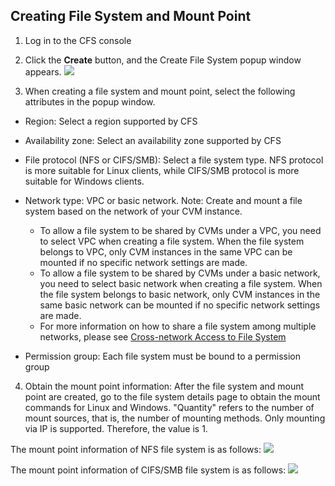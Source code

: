 ## Creating File System and Mount Point
1. Log in to the CFS console

2. Click the **Create** button, and the Create File System popup window appears.
![](https://main.qcloudimg.com/raw/8b893634c131d4c89f64865611bdce7b.jpg)

3. When creating a file system and mount point, select the following attributes in the popup window.

- Region: Select a region supported by CFS
- Availability zone: Select an availability zone supported by CFS
- File protocol (NFS or CIFS/SMB): Select a file system type. NFS protocol is more suitable for Linux clients, while CIFS/SMB protocol is more suitable for Windows clients.
- Network type: VPC or basic network. Note: Create and mount a file system based on the network of your CVM instance.

	- To allow a file system to be shared by CVMs under a VPC, you need to select VPC when creating a file system. When the file system belongs to VPC, only CVM instances in the same VPC can be mounted if no specific network settings are made.
	- To allow a file system to be shared by CVMs under a basic network, you need to select basic network when creating a file system. When the file system belongs to basic network, only CVM instances in the same basic network can be mounted if no specific network settings are made.
	- For more information on how to share a file system among multiple networks, please see [Cross-network Access to File System](https://intl.cloud.tencent.com/document/product/582/9764)
	
- Permission group: Each file system must be bound to a permission group 
	
4. Obtain the mount point information: After the file system and mount point are created, go to the file system details page to obtain the mount commands for Linux and Windows. "Quantity" refers to the number of mount sources, that is, the number of mounting methods. Only mounting via IP is supported. Therefore, the value is 1.

The mount point information of NFS file system is as follows:
![](https://main.qcloudimg.com/raw/e52d235c97f0a6f16a9cbd86eabe5aa6.png)

The mount point information of CIFS/SMB file system is as follows: 
![](https://main.qcloudimg.com/raw/3a13257ec58a8de79929d8af39b4ed5a.png)


